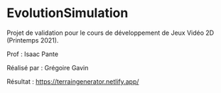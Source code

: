 # EvolutionSimulation

Projet de validation pour le cours de développement de Jeux Vidéo 2D (Printemps 2021).

Prof : Isaac Pante

Réalisé par : Grégoire Gavin

Résultat : https://terraingenerator.netlify.app/
